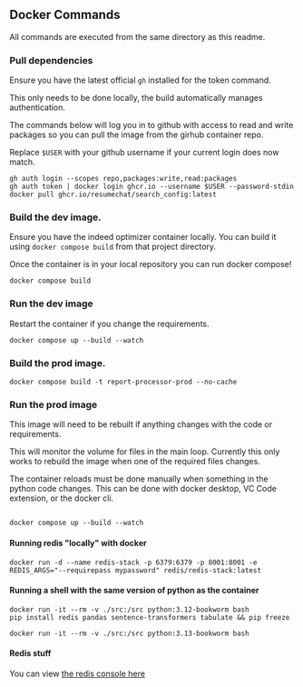 

## Docker Commands

All commands are executed from the same directory as this readme.

### Pull dependencies
Ensure you have the latest official `gh` installed for the token command.

This only needs to be done locally, the build automatically manages authentication.

The commands below will log you in to github with access to read and write packages so you can pull the image from the girhub container repo.

Replace `$USER` with your github username if your current login does now match. 

```shell
gh auth login --scopes repo,packages:write,read:packages
gh auth token | docker login ghcr.io --username $USER --password-stdin
docker pull ghcr.io/resumechat/search_config:latest
```

### Build the dev image. 

Ensure you have the indeed optimizer container locally. You can build it using `docker compose build` from that project directory. 

Once the container is in your local repository you can run docker compose!

```shell
docker compose build 
```

### Run the dev image

Restart the container if you change the requirements. 

```shell
docker compose up --build --watch 
```

### Build the prod image. 

```shell
docker compose build -t report-processor-prod --no-cache
```


### Run the prod image

This image will need to be rebuilt if anything changes with the code or requirements.

This will monitor the volume for files in the main loop. 
Currently this only works to rebuild the image when one of the required files changes.

The container reloads must be done manually when something in the python code changes. 
This can be done with docker desktop, VC Code extension, or the docker cli.


```shell

docker compose up --build --watch
```
#### Running redis "locally" with docker

```shell
docker run -d --name redis-stack -p 6379:6379 -p 8001:8001 -e REDIS_ARGS="--requirepass mypassword" redis/redis-stack:latest
```

#### Running a shell with the same version of python as the container

```shell
docker run -it --rm -v ./src:/src python:3.12-bookworm bash
pip install redis pandas sentence-transformers tabulate && pip freeze

docker run -it --rm -v ./src:/src python:3.13-bookworm bash
```


#### Redis stuff

You can view [the redis console here](http://localhost:8002/redis-stack/browser)